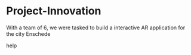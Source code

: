 # Project-Innovation
With a team of 6, we were tasked to build a interactive AR application for the city Enschede

help
